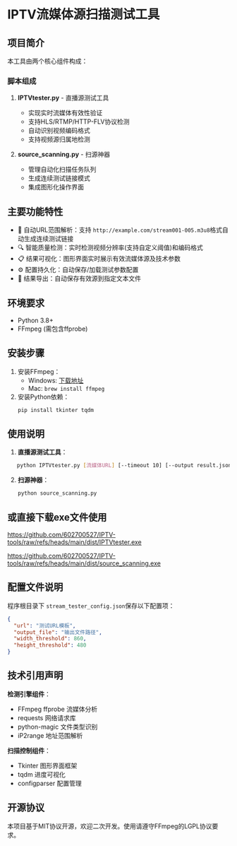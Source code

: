 # IPTV流媒体源扫描测试工具

## 项目简介

本工具由两个核心组件构成：

### 脚本组成

1. **IPTVtester.py** - 直播源测试工具

   - 实现实时流媒体有效性验证
   - 支持HLS/RTMP/HTTP-FLV协议检测
   - 自动识别视频编码格式
   - 支持视频源归属地检测
2. **source_scanning.py** - 扫源神器

   - 管理自动化扫描任务队列
   - 生成连续测试链接模式
   - 集成图形化操作界面

## 主要功能特性

- 🚀 自动URL范围解析：支持 `http://example.com/stream001-005.m3u8`格式自动生成连续测试链接
- 🔍 智能质量检测：实时检测视频分辨率(支持自定义阈值)和编码格式
- 📋 结果可视化：图形界面实时展示有效流媒体源及技术参数
- ⚙️ 配置持久化：自动保存/加载测试参数配置
- 📁 结果导出：自动保存有效源到指定文本文件

## 环境要求

- Python 3.8+
- FFmpeg (需包含ffprobe)

## 安装步骤

1. 安装FFmpeg：
   - Windows: [下载地址](https://www.gyan.dev/ffmpeg/builds/)
   - Mac: `brew install ffmpeg`
2. 安装Python依赖：
   ```bash
   pip install tkinter tqdm
   ```

## 使用说明

1. **直播源测试工具**：

```bash
   python IPTVtester.py [流媒体URL] [--timeout 10] [--output result.json]
```

2. **扫源神器**：

   ```bash
   python source_scanning.py
   ```

## 或直接下载exe文件使用

https://github.com/602700527/IPTV-tools/raw/refs/heads/main/dist/IPTVtester.exe

https://github.com/602700527/IPTV-tools/raw/refs/heads/main/dist/source_scanning.exe

## 配置文件说明

程序根目录下 `stream_tester_config.json`保存以下配置项：

```json
{
  "url": "测试URL模板",
  "output_file": "输出文件路径",
  "width_threshold": 860,
  "height_threshold": 480
}
```

## 技术引用声明

**检测引擎组件**：

- FFmpeg ffprobe 流媒体分析
- requests 网络请求库
- python-magic 文件类型识别
- iP2range 地址范围解析

**扫描控制组件**：

- Tkinter 图形界面框架
- tqdm 进度可视化
- configparser 配置管理

## 开源协议

本项目基于MIT协议开源，欢迎二次开发。使用请遵守FFmpeg的LGPL协议要求。
